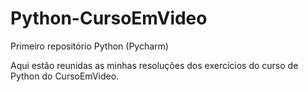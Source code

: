 # Python-CursoEmVideo
Primeiro repositório Python (Pycharm)

Aqui estão reunidas as minhas resoluções dos exercícios do curso de Python do CursoEmVideo.
